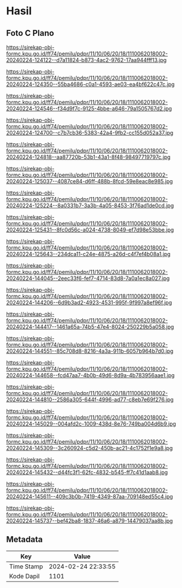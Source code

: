 # Hasil

## Foto C Plano

https://sirekap-obj-formc.kpu.go.id/ff74/pemilu/pdpr/11/10/06/20/18/1110062018002-20240224-124122--d7a11824-b873-4ac2-9762-17aa944fff13.jpg

https://sirekap-obj-formc.kpu.go.id/ff74/pemilu/pdpr/11/10/06/20/18/1110062018002-20240224-124350--55ba4686-c0a1-4593-ae03-ea4bf622c47c.jpg

https://sirekap-obj-formc.kpu.go.id/ff74/pemilu/pdpr/11/10/06/20/18/1110062018002-20240224-124546--f34d9f7c-9125-4bbe-a646-79a1505767d2.jpg

https://sirekap-obj-formc.kpu.go.id/ff74/pemilu/pdpr/11/10/06/20/18/1110062018002-20240224-124700--c7b7cb36-5383-42a4-9fb2-cc155d052a37.jpg

https://sirekap-obj-formc.kpu.go.id/ff74/pemilu/pdpr/11/10/06/20/18/1110062018002-20240224-124818--aa87720b-53b1-43a1-8f48-98497719797c.jpg

https://sirekap-obj-formc.kpu.go.id/ff74/pemilu/pdpr/11/10/06/20/18/1110062018002-20240224-125037--4087ce84-d6ff-488b-8fcd-59e8eac8e985.jpg

https://sirekap-obj-formc.kpu.go.id/ff74/pemilu/pdpr/11/10/06/20/18/1110062018002-20240224-125224--8a0331b7-3a3b-4a05-8453-3f76ad1de0cd.jpg

https://sirekap-obj-formc.kpu.go.id/ff74/pemilu/pdpr/11/10/06/20/18/1110062018002-20240224-125431--8fc0d56c-a024-4738-8049-ef7d98e53bbe.jpg

https://sirekap-obj-formc.kpu.go.id/ff74/pemilu/pdpr/11/10/06/20/18/1110062018002-20240224-125643--234dca11-c24e-4875-a26d-c4f7ef4b08a1.jpg

https://sirekap-obj-formc.kpu.go.id/ff74/pemilu/pdpr/11/10/06/20/18/1110062018002-20240224-144045--2eec33f6-fef7-4714-83d8-7a0a1ec8a027.jpg

https://sirekap-obj-formc.kpu.go.id/ff74/pemilu/pdpr/11/10/06/20/18/1110062018002-20240224-144206--6d9b3ad2-4923-4531-995f-9f997a8ef96f.jpg

https://sirekap-obj-formc.kpu.go.id/ff74/pemilu/pdpr/11/10/06/20/18/1110062018002-20240224-144417--1461a65a-74b5-47e4-8024-250229b5a058.jpg

https://sirekap-obj-formc.kpu.go.id/ff74/pemilu/pdpr/11/10/06/20/18/1110062018002-20240224-144551--85c708d8-8216-4a3a-911b-6057b964b7d0.jpg

https://sirekap-obj-formc.kpu.go.id/ff74/pemilu/pdpr/11/10/06/20/18/1110062018002-20240224-144658--fcd47aa7-4b0b-49d6-8d9a-4b783956aae1.jpg

https://sirekap-obj-formc.kpu.go.id/ff74/pemilu/pdpr/11/10/06/20/18/1110062018002-20240224-144810--2586a305-644f-4996-ad77-c8eb7e69f276.jpg

https://sirekap-obj-formc.kpu.go.id/ff74/pemilu/pdpr/11/10/06/20/18/1110062018002-20240224-145029--004afd2c-1009-438d-8e76-749ba004d6b9.jpg

https://sirekap-obj-formc.kpu.go.id/ff74/pemilu/pdpr/11/10/06/20/18/1110062018002-20240224-145309--3c260924-c5d2-450b-ac21-4c1752f1e9a8.jpg

https://sirekap-obj-formc.kpu.go.id/ff74/pemilu/pdpr/11/10/06/20/18/1110062018002-20240224-145432--d44fc3f1-62fc-4832-b545-ff7c41d1aab8.jpg

https://sirekap-obj-formc.kpu.go.id/ff74/pemilu/pdpr/11/10/06/20/18/1110062018002-20240224-145611--409c3b0b-7419-4349-87aa-709148ed55c4.jpg

https://sirekap-obj-formc.kpu.go.id/ff74/pemilu/pdpr/11/10/06/20/18/1110062018002-20240224-145737--bef42ba8-1837-46a6-a879-14479037aa8b.jpg


## Metadata

| Key        | Value               |
| ---------- | ------------------- |
| Time Stamp | 2024-02-24 22:33:55 |
| Kode Dapil | 1101                |



